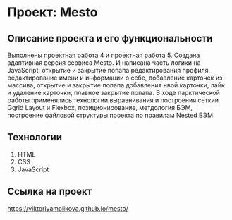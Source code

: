 # Проект: Mesto
## Описание проекта и его функциональности
Выполнены проектная работа 4 и проектная работа 5. Создана адаптивная версия сервиса Mesto. И написана часть логики на JavaScript: открытие и закрытие попапа редактирования профиля, редактирование имени и информации о себе, добавление карточек из массива, открытие и закрытие попапа добавления нвой карточки, лайк и удаление карточки, плавное закрытие попапа.
В ходе парктической работы применялись технологии выравнивания и построения сеткии Ggrid Layout и Flexbox, позиционирование, метдология БЭМ, построение файловой структуры проекта по правилам Nested БЭМ.
## Технологии
1. HTML
2. CSS
3. JavaScript
## Ссылка на проект
https://viktoriyamalikova.github.io/mesto/